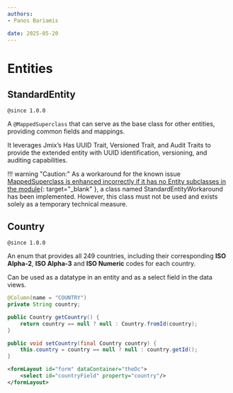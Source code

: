```yaml
---
authors:
- Panos Bariamis

date: 2025-05-20
---
```


# Entities

## StandardEntity
`@since 1.0.0`

A `@MappedSuperclass` that can serve as the base class for other entities, providing common fields and mappings.

It leverages Jmix’s Has UUID Trait, Versioned Trait, and Audit Traits to provide the extended entity with UUID identification, versioning, and auditing capabilities.

!!! warning "Caution:"
    As a workaround for the known issue [MappedSuperclass is enhanced incorrectly if it has no Entity subclasses in the module](https://github.com/jmix-framework/jmix/issues/317){: target="_blank" }, a class named StandardEntityWorkaround has been implemented. However, this class must not be used and exists solely as a temporary technical measure.

## Country
`@since 1.0.0`

An enum that provides all 249 countries, including their corresponding **ISO Alpha-2**, **ISO Alpha-3** and **ISO Numeric** codes for each country.

Can be used as a datatype in an entity and as a select field in the data views.

```java
@Column(name = "COUNTRY")
private String country;

public Country getCountry() {
    return country == null ? null : Country.fromId(country);
}

public void setCountry(final Country country) {
    this.country = country == null ? null : country.getId();
}
```

```xml
<formLayout id="form" dataContainer="theDc">
    <select id="countryField" property="country"/>
</formLayout>
```